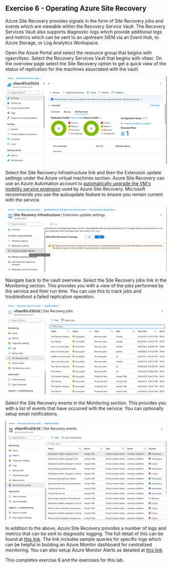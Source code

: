 ## Exercise 6 - Operating Azure Site Recovery

Azure Site Recovery provides signals in the form of Site Recovery jobs and events which are viewable within the Recovery Service Vault. The Recovery Services Vault also supports diagnostic logs which provide additional logs and metrics which can be sent to an upstream SIEM via an Event Hub, to Azure Storage, or Log Analytics Workspace.

Open the Azure Portal and select the resource group that begins with rgasrvltsec. Select the Recovery Services Vault that begins with vltasr. On the overview page select the Site Recovery option to get a quick view of the status of replication for the machines associated with the vault.

![replicated items overview](../images/exercise6-image1.png)

Select the Site Recovery Infrastructure link and then the Extension update settings under the Azure virtual machines section. Azure Site Recovery can use an Azure Automation account to [automatically upgrade the VM's mobility service extension](https://docs.microsoft.com/en-us/azure/site-recovery/azure-to-azure-autoupdate) used by Azure Site Recovery. Microsoft recommends you use the autoupdate feature to ensure you remain current with the service.

![autoupdate](../images/exercise6-image2.png)

Navigate back to the vault overview. Select the Site Recovery jobs link in the Monitoring section. This provides you with a view of the jobs performed by the service and their run time. You can use this to track jobs and troubleshoot a failed replication operation.

![site recovery jobs](../images/exercise6-image3.png)

Select the Site Recovery events in the Monitoring section. This provides you with a list of events that have occurred with the service. You can optionally setup email notifications.

![site recovery events](../images/exercise6-image4.png)

In addition to the above, Azure Site Recovery provides a number of logs and metrics that can be sent to diagnostic logging. The full detail of this can be found at [this link](https://docs.microsoft.com/en-us/azure/site-recovery/monitor-log-analytics). The link includes sample queries for specific logs which can be helpful in building an Azure Monitor dashboard for centralized monitoring. You can also setup Azure Monitor Alerts as detailed at [this link](https://docs.microsoft.com/en-us/azure/azure-monitor/alerts/alerts-create-new-alert-rule?tabs=metric#create-a-new-log-alert-rule-in-the-azure-portal).

This completes exercise 6 and the exercises for this lab.



